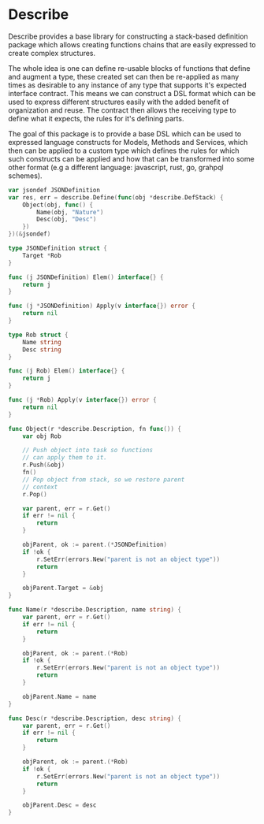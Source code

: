 # Describe
Describe provides a base library for constructing a stack-based definition package which allows creating functions chains
that are easily expressed to create complex structures.

The whole idea is one can define re-usable blocks of functions that define and augment a type, these created set can then be re-applied as many times as desirable to any instance of any type that supports it's expected interface contract. This means we can construct a DSL format which can be used to express different structures easily with the added benefit of organization and reuse. The contract then allows the receiving type to define what it expects, the rules for it's defining parts.

The goal of this package is to provide a base DSL which can be used to expressed language constructs for Models, Methods and Services, which then can be applied to a custom type which defines the rules for which such constructs can be applied and how that can be transformed into some other format (e.g a different language: javascript, rust, go, grahpql schemes). 

```go
var jsondef JSONDefinition
var res, err = describe.Define(func(obj *describe.DefStack) {
    Object(obj, func() {
        Name(obj, "Nature")
        Desc(obj, "Desc")
    })
})(&jsondef)
```

```go
type JSONDefinition struct {
	Target *Rob
}

func (j JSONDefinition) Elem() interface{} {
	return j
}

func (j *JSONDefinition) Apply(v interface{}) error {
	return nil
}

type Rob struct {
	Name string
	Desc string
}

func (j Rob) Elem() interface{} {
	return j
}

func (j *Rob) Apply(v interface{}) error {
	return nil
}

func Object(r *describe.Description, fn func()) {
	var obj Rob

	// Push object into task so functions
	// can apply them to it.
	r.Push(&obj)
	fn()
	// Pop object from stack, so we restore parent
	// context
	r.Pop()

	var parent, err = r.Get()
	if err != nil {
		return
	}

	objParent, ok := parent.(*JSONDefinition)
	if !ok {
		r.SetErr(errors.New("parent is not an object type"))
		return
	}

	objParent.Target = &obj
}

func Name(r *describe.Description, name string) {
	var parent, err = r.Get()
	if err != nil {
		return
	}

	objParent, ok := parent.(*Rob)
	if !ok {
		r.SetErr(errors.New("parent is not an object type"))
		return
	}

	objParent.Name = name
}

func Desc(r *describe.Description, desc string) {
	var parent, err = r.Get()
	if err != nil {
		return
	}

	objParent, ok := parent.(*Rob)
	if !ok {
		r.SetErr(errors.New("parent is not an object type"))
		return
	}

	objParent.Desc = desc
}
```
